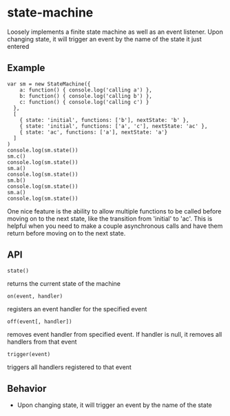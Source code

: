 # state-machine

Loosely implements a finite state machine as well as an event listener.  Upon changing state, it will trigger an event by the name of the state it just entered

## Example
```
var sm = new StateMachine({
    a: function() { console.log('calling a') },
    b: function() { console.log('calling b') },
    c: function() { console.log('calling c') }
  },
  [
    { state: 'initial', functions: ['b'], nextState: 'b' },
    { state: 'initial', functions: ['a', 'c'], nextState: 'ac' },
    { state: 'ac', functions: ['a'], nextState: 'a'}
  ]
)
console.log(sm.state())
sm.c()
console.log(sm.state())
sm.a()
console.log(sm.state())
sm.b()
console.log(sm.state())
sm.a()
console.log(sm.state())
```

One nice feature is the ability to allow multiple functions to be called before moving on to the next state, like the transition from 'initial' to 'ac'.  This is helpful when you need to make a couple asynchronous calls and have them return before moving on to the next state.

## API
```
state()
```
returns the current state of the machine

```
on(event, handler)
```
registers an event handler for the specified event

```
off(event[, handler])
```
removes event handler from specified event.  If handler is null, it removes all handlers from that event

```
trigger(event)
```
triggers all handlers registered to that event

## Behavior
* Upon changing state, it will trigger an event by the name of the state
